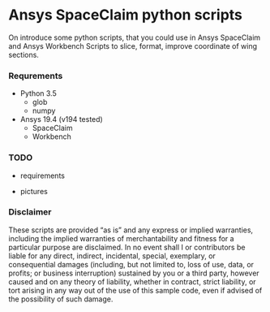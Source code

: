 # Ansys SpaceClaim python scripts
On introduce some python scripts, that you could use in Ansys SpaceClaim and Ansys Workbench
Scripts to slice, format, improve coordinate of wing sections.

### **Requrements**
* Python 3.5
    - glob
    - numpy
* Ansys 19.4  (v194 tested)
    - SpaceClaim
    - Workbench

### **TODO**

-  requirements

-  pictures


### **Disclaimer**
These scripts are provided “as is” and any express or implied warranties, including the implied warranties of merchantability and fitness for a particular purpose are disclaimed. In no event shall I or contributors be liable for any direct, indirect, incidental, special, exemplary, or consequential damages (including, but not limited to, loss of use, data, or profits; or business interruption) sustained by you or a third party, however caused and on any theory of liability, whether in contract, strict liability, or tort arising in any way out of the use of this sample code, even if advised of the possibility of such damage.